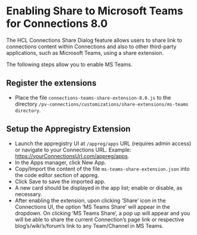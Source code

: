 # Enabling Share to Microsoft Teams for Connections 8.0

The HCL Connections Share Dialog feature allows users to share link to connections content within Connections and also to other third-party applications, such as Microsoft Teams, using a share extension.

The following steps allow you to enable MS Teams.

## Register the extensions

* Place the file ``connections-teams-share-extension-8.0.js`` to the directory ``/pv-connections/customizations/share-extensions/ms-teams directory``.

## Setup the Appregistry Extension

* Launch the appregistry UI at ``/appreg/apps`` URL (requires admin access) or navigate to your Connections URL. Example: https://yourConnectionsUrl.com/appreg/apps.
* In the Apps manager, click New App.
* Copy/Import the content of the file ``ms-teams-share-extension.json`` into the code editor section of appreg.
* Click Save to save the imported app.
* A new card should be displayed in the app list; enable or disable, as necessary.
* After enabling the extension, upon clicking ‘Share’ icon in the Connections UI, the option ‘MS Teams Share’ will appear in the dropdown. On clicking ‘MS Teams Share’, a pop up will appear and you will be able to share the current Connection’s page link or respective blog’s/wiki’s/forum’s link to any Team/Channel in MS Teams.
 